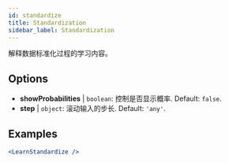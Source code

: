 ```yaml
---
id: standardize
title: Standardization
sidebar_label: Standardization
---
```


解释数据标准化过程的学习内容。

## Options

* __showProbabilities__ | `boolean`: 控制是否显示概率. Default: `false`.
* __step__ | `object`: 滚动输入的步长. Default: `'any'`.


## Examples

```jsx live
<LearnStandardize />
```

